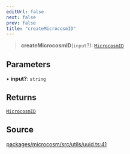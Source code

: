 ```yaml
---
editUrl: false
next: false
prev: false
title: "createMicrocosmID"
---
```


> **createMicrocosmID**(`input`?): [`MicrocosmID`](../type-aliases/MicrocosmID.md)

## Parameters

• **input?**: `string`

## Returns

[`MicrocosmID`](../type-aliases/MicrocosmID.md)

## Source

[packages/microcosm/src/utils/uuid.ts:41](https://github.com/nodenogg-in/alpha-p2p/blob/48d1c8b099632a7e2c2080f89bcf15f0aeed6eaf/packages/microcosm/src/utils/uuid.ts#L41)
